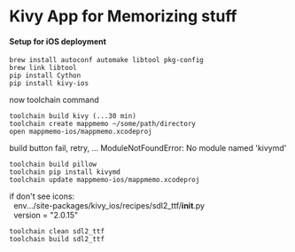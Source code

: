 # Kivy App for Memorizing stuff

#### Setup for iOS deployment
```
brew install autoconf automake libtool pkg-config
brew link libtool
pip install Cython
pip install kivy-ios
```
now toolchain command
```
toolchain build kivy (...30 min)
toolchain create mappmemo ~/some/path/directory
open mappmemo-ios/mappmemo.xcodeproj
```

build button fail, retry, ...
ModuleNotFoundError: No module named 'kivymd'
```
toolchain build pillow
toolchain pip install kivymd
toolchain update mappmemo-ios/mappmemo.xcodeproj
```

if don't see icons:
	<br/>&nbsp;&nbsp;env.../site-packages/kivy_ios/recipes/sdl2_ttf/__init__.py
	<br/>&nbsp;&nbsp;version = "2.0.15"
```
toolchain clean sdl2_ttf
toolchain build sdl2_ttf
```